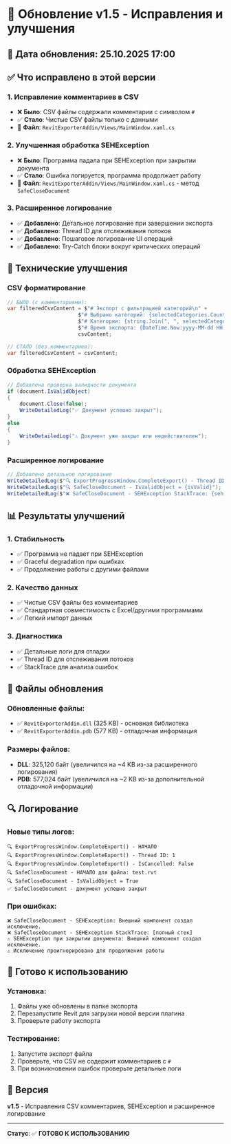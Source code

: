 # 🚀 Обновление v1.5 - Исправления и улучшения

## 📅 Дата обновления: 25.10.2025 17:00

## ✅ Что исправлено в этой версии

### 1. **Исправление комментариев в CSV**
- ❌ **Было**: CSV файлы содержали комментарии с символом `#`
- ✅ **Стало**: Чистые CSV файлы только с данными
- 📁 **Файл**: `RevitExporterAddin/Views/MainWindow.xaml.cs`

### 2. **Улучшенная обработка SEHException**
- ❌ **Было**: Программа падала при SEHException при закрытии документа
- ✅ **Стало**: Ошибка логируется, программа продолжает работу
- 📁 **Файл**: `RevitExporterAddin/Views/MainWindow.xaml.cs` - метод `SafeCloseDocument`

### 3. **Расширенное логирование**
- ✅ **Добавлено**: Детальное логирование при завершении экспорта
- ✅ **Добавлено**: Thread ID для отслеживания потоков
- ✅ **Добавлено**: Пошаговое логирование UI операций
- ✅ **Добавлено**: Try-Catch блоки вокруг критических операций

## 🔧 Технические улучшения

### CSV форматирование
```csharp
// БЫЛО (с комментариями):
var filteredCsvContent = $"# Экспорт с фильтрацией категорий\n" +
                       $"# Выбрано категорий: {selectedCategories.Count}\n" +
                       $"# Категории: {string.Join(", ", selectedCategories)}\n" +
                       $"# Время экспорта: {DateTime.Now:yyyy-MM-dd HH:mm:ss}\n" +
                       csvContent;

// СТАЛО (без комментариев):
var filteredCsvContent = csvContent;
```

### Обработка SEHException
```csharp
// Добавлена проверка валидности документа
if (document.IsValidObject)
{
    document.Close(false);
    WriteDetailedLog("✅ Документ успешно закрыт");
}
else
{
    WriteDetailedLog("⚠️ Документ уже закрыт или недействителен");
}
```

### Расширенное логирование
```csharp
// Добавлено детальное логирование
WriteDetailedLog($"🔍 ExportProgressWindow.CompleteExport() - Thread ID: {System.Threading.Thread.CurrentThread.ManagedThreadId}");
WriteDetailedLog($"🔍 SafeCloseDocument - IsValidObject = {isValid}");
WriteDetailedLog($"❌ SafeCloseDocument - SEHException StackTrace: {sehEx.StackTrace}");
```

## 📊 Результаты улучшений

### 1. **Стабильность**
- ✅ Программа не падает при SEHException
- ✅ Graceful degradation при ошибках
- ✅ Продолжение работы с другими файлами

### 2. **Качество данных**
- ✅ Чистые CSV файлы без комментариев
- ✅ Стандартная совместимость с Excel/другими программами
- ✅ Легкий импорт данных

### 3. **Диагностика**
- ✅ Детальные логи для отладки
- ✅ Thread ID для отслеживания потоков
- ✅ StackTrace для анализа ошибок

## 🎯 Файлы обновления

### Обновленные файлы:
- ✅ `RevitExporterAddin.dll` (325 KB) - основная библиотека
- ✅ `RevitExporterAddin.pdb` (577 KB) - отладочная информация

### Размеры файлов:
- **DLL**: 325,120 байт (увеличился на ~4 KB из-за расширенного логирования)
- **PDB**: 577,024 байт (увеличился на ~2 KB из-за дополнительной отладочной информации)

## 🔍 Логирование

### Новые типы логов:
```
🔍 ExportProgressWindow.CompleteExport() - НАЧАЛО
🔍 ExportProgressWindow.CompleteExport() - Thread ID: 1
🔍 ExportProgressWindow.CompleteExport() - IsCancelled: False
🔍 SafeCloseDocument - НАЧАЛО для файла: test.rvt
🔍 SafeCloseDocument - IsValidObject = True
✅ SafeCloseDocument - документ успешно закрыт
```

### При ошибках:
```
❌ SafeCloseDocument - SEHException: Внешний компонент создал исключение.
❌ SafeCloseDocument - SEHException StackTrace: [полный стек]
⚠️ SEHException при закрытии документа: Внешний компонент создал исключение.
⚠️ Исключение проигнорировано для продолжения работы
```

## 🚀 Готово к использованию

### Установка:
1. Файлы уже обновлены в папке экспорта
2. Перезапустите Revit для загрузки новой версии плагина
3. Проверьте работу экспорта

### Тестирование:
1. Запустите экспорт файла
2. Проверьте, что CSV не содержит комментариев с `#`
3. При возникновении ошибок проверьте детальные логи

## 📝 Версия
**v1.5** - Исправления CSV комментариев, SEHException и расширенное логирование

---
**Статус**: ✅ **ГОТОВО К ИСПОЛЬЗОВАНИЮ**
